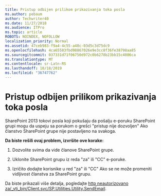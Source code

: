 ```yaml
---
title: Pristup odbijen prilikom prikazivanja toka posla
ms.author: pebaum
author: Techwriter40
ms.date: 11/27/2018
ms.audience: ITPro
ms.topic: article
ROBOTS: NOINDEX, NOFOLLOW
localization_priority: Normal
ms.assetid: 47ceb983-f9a4-4c55-a40c-03d5c3d75dc9
ms.openlocfilehash: 4ca65583fbd98867026e9e3cc8f36fe38798aa85
ms.sourcegitcommit: 037331d71f06750d972c0b6278b23bb15c4806ca
ms.translationtype: MT
ms.contentlocale: sr-Latn-RS
ms.lasthandoff: 10/18/2019
ms.locfileid: "36747762"
---
```

# <a name="access-denied-when-viewing-a-workflow"></a>Pristup odbijen prilikom prikazivanja toka posla

SharePoint 2013 tokovi posla koji pokušaju da pošalju e-poruku SharePoint grupi mogu da uspeju sa porukom o grešci "pristup nije dozvoljen" Ako članstvo SharePoint grupe nije postavljeno na svakoga.
  
 **Da biste rešili ovaj problem, izvršite ove korake:**
  
 1. Dozvolite svima da vide članove SharePoint grupe.
  
 2. Uklonite SharePoint grupu iz reda "za" ili "CC" e-poruke.
  
 3. Izričito dodajte korisnike u red "za" ili "CC" Ako se ne može promeniti vidljivost članstva za SharePoint grupu.
  
Da biste prikazali više detalja, pogledajte [http neautorizovano za/_vti_bin/Client.svc/SP.Utilities.Utility.SendEmail](https://go.microsoft.com/fwlink/?linkid=2044694&amp;clcid=0x409).
  